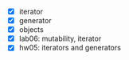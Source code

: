 - [x] iterator
- [x] generator
- [x] objects
- [x] lab06: mutability, iterator
- [x] hw05: iterators and generators
